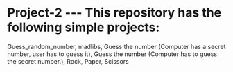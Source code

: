 # Project-2 --- This repository has the following simple projects:

Guess_random_number, madlibs, Guess the number (Computer has a secret number, user has to guess it), Guess the number (Computer has to guess the secret number.), Rock, Paper, Scissors
